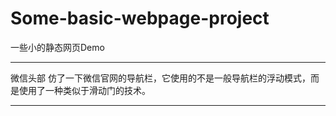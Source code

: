 # Some-basic-webpage-project
一些小的静态网页Demo

---------------------------------------------------------------------------------------------

微信头部
仿了一下微信官网的导航栏，它使用的不是一般导航栏的浮动模式，而是使用了一种类似于滑动门的技术。

---------------------------------------------------------------------------------------------


